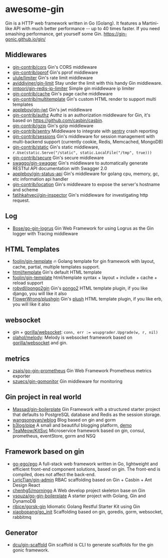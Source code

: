 # awesome-gin

Gin is a HTTP web framework written in Go (Golang). It features a Martini-like API with much better performance -- up to 40 times faster. If you need smashing performance, get yourself some Gin. https://gin-gonic.github.io/gin/

## Middlewares

* [gin-contrib/cors](https://github.com/gin-contrib/cors) Gin's CORS middleware
* [gin-contrib/pprof](https://github.com/gin-contrib/pprof) Gin's pprof middleware
* [ulule/limiter](https://github.com/ulule/limiter/tree/master/examples/gin) Gin's rate limit middleware
* [aviddiviner/gin-limit](https://github.com/aviddiviner/gin-limit) Stay under the limit with this handy Gin middleware.
* [imtoori/gin-redis-ip-limiter](https://github.com/imtoori/gin-redis-ip-limiter) Simple gin middleware ip limiter
* [gin-contrib/cache](https://github.com/gin-contrib/cache) Gin's page cache middleware
* [gin-contrib/multitemplate](https://github.com/gin-contrib/multitemplate) Gin's custom HTML render to support multi templates
* [appleboy/gin-jwt](https://github.com/appleboy/gin-jwt) Gin's jwt middleware
* [gin-contrib/authz](https://github.com/gin-contrib/authz) Authz is an authorization middleware for Gin, it's based on https://github.com/casbin/casbin.
* [gin-contrib/gzip](https://github.com/gin-contrib/gzip) Gin's gzip middleware
* [gin-contrib/sentry](https://github.com/gin-contrib/sentry) Middleware to integrate with [sentry](https://getsentry.com/) crash reporting
* [gin-contrib/sessions](https://github.com/gin-contrib/sessions) Gin's middleware for session management with multi-backend support (currently cookie, Redis, Memcached, MongoDB)
* [gin-contrib/static](https://github.com/gin-contrib/static) Gin's static middleware, `r.Use(static.Serve("/static", static.LocalFile("/tmp", true)))`
* [gin-contrib/secure](https://github.com/gin-contrib/secure) Gin's secure middleware
* [swaggo/gin-swagger](https://github.com/swaggo/gin-swagger) Gin's middleware to automatically generate RESTful API documentation with Swagger 2.0
* [appleboy/gin-status-api](https://github.com/appleboy/gin-status-api) Gin's middleware for golang cpu, memory, gc, etc information api handler
* [gin-contrib/location](https://github.com/gin-contrib/location) Gin's middleware to expose the server's hostname and scheme
* [fatihkahveci/gin-inspector](https://github.com/fatihkahveci/gin-inspector) Gin's middleware for investigating http request.

## Log

* [Bose/go-gin-logrus](https://github.com/Bose/go-gin-logrus) Gin Web Framework for using Logrus as the Gin logger with Tracing middleware

## HTML Templates

* [foolin/gin-template](https://github.com/foolin/gin-template) :fire: Golang template for gin framework with layout, cache, partial, multiple templates support.
* [html/template](https://golang.org/pkg/html/template/) Gin's default HTML template
* [foolin/gin-template](https://github.com/foolin/gin-template) html/template syntax + layout + include + cache + reload support
* [robvdl/pongo2gin](https://github.com/robvdl/pongo2gin) Gin's [pongo2](https://github.com/flosch/pongo2) HTML template plugin, if you like django, you will like it also
* [FlowerWrong/plushgin](https://github.com/FlowerWrong/plushgin) Gin's [plush](https://github.com/gobuffalo/plush) HTML template plugin, if you like erb, you will like it also

## websocket

* gin + [gorilla/websocket](https://github.com/gorilla/websocket): `conn, err := wsupgrader.Upgrade(w, r, nil)`
* [olahol/melody](https://github.com/olahol/melody): Melody is websocket framework based on [gorilla/websocket](github.com/gorilla/websocket) and gin.

## metrics

* [zsais/go-gin-prometheus](https://github.com/zsais/go-gin-prometheus) Gin Web Framework Prometheus metrics exporter
* [szuecs/gin-gomonitor](https://github.com/szuecs/gin-gomonitor) Gin middleware for monitoring

## Gin project in real world

* [Massad/gin-boilerplate](https://github.com/Massad/gin-boilerplate) Gin Framework with a structured starter project that defaults to PostgreSQL database and Redis as the session storage.
* [wangsongyan/wblog](https://github.com/wangsongyan/wblog) Blog based on gin and gorm
* [b3log/pipe](https://github.com/b3log/pipe) A small and beautiful blogging platform, [demo](http://pipe.b3log.org/)
* [TeaMeow/KitSvc](https://github.com/TeaMeow/KitSvc) Microservice framework based on gin, consul, prometheus, eventStore, gorm and NSQ

## Framework based on gin

* [go-ego/ego](https://github.com/go-ego/ego) A full-stack web framework written in Go, lightweight and efficient front-end component solutions, based on gin. The front-end is compiled, does not affect the back-end.
* [LyricTian/gin-admin](https://github.com/LyricTian/gin-admin) RBAC scaffolding based on Gin + Casbin + Ant Design React
* [chenhg5/morningo](https://github.com/chenhg5/morningo) A Web develop project skeleton base on Gin
* [vsouza/go-gin-boilerplate](https://github.com/vsouza/go-gin-boilerplate) A starter project with Golang, Gin and DynamoDB
* [ribice/gorsk-gin](https://github.com/ribice/gorsk-gin) Idiomatic Golang Restful Starter Kit using Gin
* [xiaobopang/go_init](https://github.com/xiaobopang/go_init) Scaffolding based on gin, goredis, gorm, websocket, rabbitmq

## Generator

* [dcu/gin-scaffold](https://github.com/dcu/gin-scaffold) Gin scaffold is CLI to generate scaffolds for the gin gonic framework.
